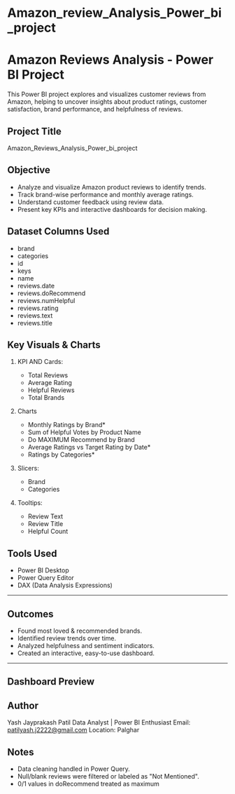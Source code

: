 # Amazon_review_Analysis_Power_bi_project
#  Amazon Reviews Analysis - Power BI Project

This Power BI project explores and visualizes customer reviews from Amazon, helping to uncover insights about product ratings, customer satisfaction, brand performance, and helpfulness of reviews.

## Project Title
Amazon_Reviews_Analysis_Power_bi_project



##  Objective

- Analyze and visualize Amazon product reviews to identify trends.
- Track brand-wise performance and monthly average ratings.
- Understand customer feedback using review data.
- Present key KPIs and interactive dashboards for decision making.


## Dataset Columns Used

- brand
- categories
- id
- keys
- name
- reviews.date
- reviews.doRecommend
- reviews.numHelpful
- reviews.rating
- reviews.text
- reviews.title


## Key Visuals & Charts

1. KPI AND Cards:
   - Total Reviews
   - Average Rating
   - Helpful Reviews
   - Total Brands

2. Charts
   - Monthly Ratings by Brand*  
   - Sum of Helpful Votes by Product Name 
   - Do MAXIMUM  Recommend  by Brand 
   - Average Ratings vs Target Rating by Date*  
   - Ratings by Categories*

3. Slicers:
   - Brand
   - Categories
     

4. Tooltips:
   - Review Text
   - Review Title
   - Helpful Count


## Tools Used

- Power BI Desktop
- Power Query Editor
- DAX (Data Analysis Expressions)

---

## Outcomes

- Found most loved & recommended brands.
- Identified review trends over time.
- Analyzed helpfulness and sentiment indicators.
- Created an interactive, easy-to-use dashboard.

---

## Dashboard Preview




##  Author

Yash Jayprakash Patil
Data Analyst | Power BI Enthusiast
Email: patilyash.j2222@gmail.com
Location: Palghar


## Notes

- Data cleaning handled in Power Query.
- Null/blank reviews were filtered or labeled as "Not Mentioned".
- 0/1 values in doRecommend treated as maximum 
